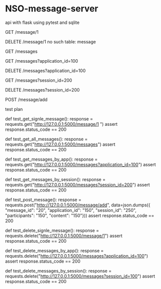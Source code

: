 # NSO-message-server
api with flask using pytest and sqlite

GET /message/1 

DELETE /message/1 no such table: message

GET /messages 

GET /messages?application_id=100

DELETE /messages?application_id=100

GET /messages?session_id=200

DELETE /messages?session_id=200

POST /message/add


test plan 

def test_get_signle_message():
     response = requests.get("http://127.0.0.1:5000/message/1 ")
     assert response.status_code == 200 

     

def test_get_all_messages():
     response = requests.get("http://127.0.0.1:5000/messages")
     assert response.status_code == 200

def test_get_messages_by_app():
     response = requests.get("http://127.0.0.1:5000/messages?application_id=100")
     assert response.status_code == 200

def test_get_messages_by_session():
     response = requests.get("http://127.0.0.1:5000/messages?session_id=200")
     assert response.status_code == 200

def test_post_message():
     response = requests.post("http://127.0.0.1:5000/message/add", data=json.dumps({
"message_id": "20",
 "application_id": "150",
 "session_id": "250",
 "participants": "150",
 "content": "150"}))
     assert response.status_code == 200

def test_delete_signle_message():
     response = requests.delete("http://127.0.0.1:5000/message/1")
     assert response.status_code == 200 
     
def test_delete_messages_by_app():
     response = requests.delete("http://127.0.0.1:5000/messages?application_id=100")
     assert response.status_code == 200

def test_delete_messages_by_session():
     response = requests.delete("http://127.0.0.1:5000/messages?session_id=100")
     assert response.status_code == 200

